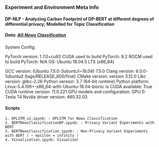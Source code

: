 ### Experiment and Environment Meta Info
#### DP-NLP - Analyzing Carbon Footprint of DP-BERT at different degrees of differential privacy; Modelled for Topic Classification
##### Data: [AG News Classification](https://www.kaggle.com/amananandrai/ag-news-classification-dataset?select=train.csv)
System Config: 

PyTorch version: 1.7.0+cu92
CUDA used to build PyTorch: 9.2
ROCM used to build PyTorch: N/A
OS: Ubuntu 18.04.5 LTS (x86_64)

GCC version: (Ubuntu 7.5.0-3ubuntu1~18.04) 7.5.0
Clang version: 6.0.0-1ubuntu2 (tags/RELEASE_600/final)
CMake version: version 3.12.0
Libc version: glibc-2.26
Python version: 3.7 (64-bit runtime)
Python platform: Linux-5.4.109+-x86_64-with-Ubuntu-18.04-bionic
Is CUDA available: True
CUDA runtime version: 11.0.221
GPU models and configuration: GPU 0: Tesla T4
Nvidia driver version: 460.32.03

#### Scripts 
```
1. DPLSTM_v2.ipynb: : DPLSTM for News Classification
2. BERTNewsClassificationDP.ipynb: : Privacy Variant Experiments with BERT
3. BERTNewsClassification.ipynb: : Non-Privacy Variant Experiments with BERT ( ~ epsilon = infinity ) 
4. Visualization.ipynb: Visualizer 
```
